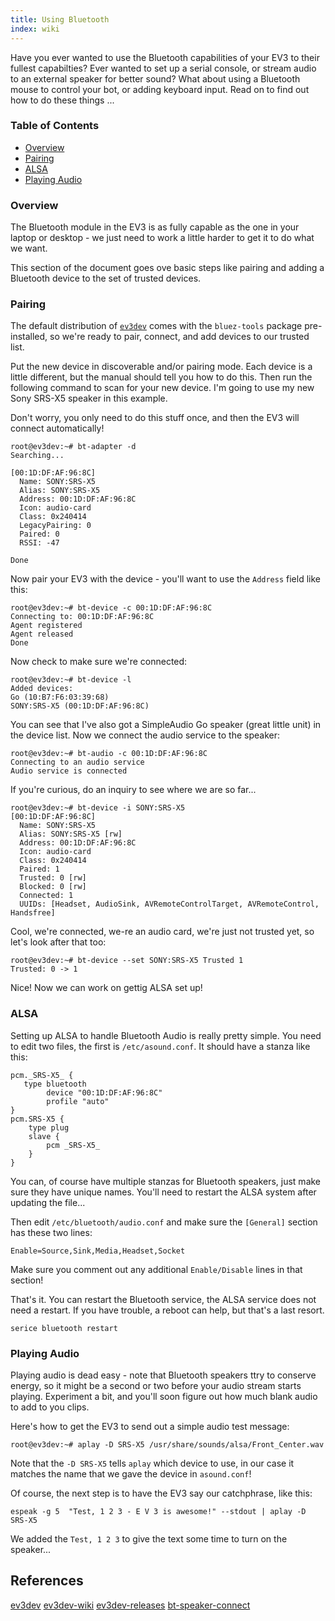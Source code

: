 ```yaml
---
title: Using Bluetooth
index: wiki
---
```


Have you ever wanted to use the Bluetooth capabilities of your EV3 to their fullest capabilties? Ever wanted to set up a serial console, or stream audio to an external speaker for better sound? What about using a Bluetooth mouse to control your bot, or adding keyboard input. Read on to find out how to do these things ...

### Table of Contents

- [Overview](#Overview)
- [Pairing](#Pairing)
- [ALSA](#ALSA)
- [Playing Audio](#PlayingAudio)


### <a name="Overview"/> Overview

The Bluetooth module in the EV3 is as fully capable as the one in your laptop or desktop - we just need to work a little harder to get it to do what we want.

This section of the document goes ove basic steps like pairing and adding a Bluetooth device to the set of trusted devices.

### <a name="Pairing"/> Pairing

The default distribution of [`ev3dev`][ev3dev] comes with the `bluez-tools` package pre-installed, so we're ready to pair, connect, and add devices to our trusted list.

Put the new device in discoverable and/or pairing mode. Each device is a little different, but the manual should tell you how to do this. Then run the following command to scan for your new device. I'm going to use my new Sony SRS-X5 speaker in this example. 

Don't worry, you only need to do this stuff once, and then the EV3 will connect automatically!

```
root@ev3dev:~# bt-adapter -d
Searching...

[00:1D:DF:AF:96:8C]
  Name: SONY:SRS-X5
  Alias: SONY:SRS-X5
  Address: 00:1D:DF:AF:96:8C
  Icon: audio-card
  Class: 0x240414
  LegacyPairing: 0
  Paired: 0
  RSSI: -47

Done
```

Now pair your EV3 with the device - you'll want to use the `Address` field like this:

```
root@ev3dev:~# bt-device -c 00:1D:DF:AF:96:8C
Connecting to: 00:1D:DF:AF:96:8C
Agent registered
Agent released
Done
```

Now check to make sure we're connected:

```
root@ev3dev:~# bt-device -l
Added devices:
Go (10:B7:F6:03:39:68)
SONY:SRS-X5 (00:1D:DF:AF:96:8C)
```

You can see that I've also got a SimpleAudio Go speaker (great little unit) in the device list. Now we connect the audio service to the speaker:

```
root@ev3dev:~# bt-audio -c 00:1D:DF:AF:96:8C
Connecting to an audio service
Audio service is connected
```

If you're curious, do an inquiry to see where we are so far...

```
root@ev3dev:~# bt-device -i SONY:SRS-X5
[00:1D:DF:AF:96:8C]
  Name: SONY:SRS-X5
  Alias: SONY:SRS-X5 [rw]
  Address: 00:1D:DF:AF:96:8C
  Icon: audio-card
  Class: 0x240414
  Paired: 1
  Trusted: 0 [rw]
  Blocked: 0 [rw]
  Connected: 1
  UUIDs: [Headset, AudioSink, AVRemoteControlTarget, AVRemoteControl, Handsfree]
```

Cool, we're connected, we-re an audio card, we're just not trusted yet, so let's look after that too:

```
root@ev3dev:~# bt-device --set SONY:SRS-X5 Trusted 1
Trusted: 0 -> 1
```

Nice! Now we can work on gettig ALSA set up!

### <a name="ALSA"/> ALSA

Setting up ALSA to handle Bluetooth Audio is really pretty simple. You need to edit two files, the first is `/etc/asound.conf`. It should have a stanza like this:

```  
pcm._SRS-X5_ {
   type bluetooth
        device "00:1D:DF:AF:96:8C"
        profile "auto"
}
pcm.SRS-X5 {
    type plug
    slave {
        pcm _SRS-X5_
    }
}
```
  
You can, of course have multiple stanzas for Bluetooth speakers, just make sure they
have unique names. You'll need to restart the ALSA system after updating the file...

Then edit `/etc/bluetooth/audio.conf` and make sure the `[General]` section has these two lines:

```
Enable=Source,Sink,Media,Headset,Socket
```

Make sure you comment out any additional `Enable/Disable` lines in that section!

That's it. You can restart the Bluetooth service, the ALSA service does not need a restart. If you have trouble, a reboot can help, but that's a last resort.

`serice bluetooth restart`

### <a name="PlayingAudio"/> Playing Audio

Playing audio is dead easy - note that Bluetooth speakers ttry to conserve energy, so it might be a second or two before your audio stream starts playing. Experiment a bit, and you'll soon figure out how much blank audio to add to you clips.

Here's how to get the EV3 to send out a simple audio test message:

```
root@ev3dev:~# aplay -D SRS-X5 /usr/share/sounds/alsa/Front_Center.wav
```

Note that the `-D SRS-X5` tells `aplay` which device to use, in our case it matches the name that we gave the device in `asound.conf`!

Of course, the next step is to have the EV3 say our catchphrase, like this:

```
espeak -g 5  "Test, 1 2 3 - E V 3 is awesome!" --stdout | aplay -D SRS-X5
```

We added the `Test, 1 2 3` to give the text some time to turn on the speaker...


## References

[ev3dev][ev3dev]
[ev3dev-wiki][ev3dev-wiki]
[ev3dev-releases][ev3dev-releases]
[bt-speaker-connect][bt-speaker-connect]

[ev3dev]: http://www.ev3dev.org/
[ev3dev-wiki]: https://github.com/ev3dev/ev3dev/wiki
[ev3dev-releases]: https://github.com/ev3dev/ev3dev/releases
[bt-speaker-connect]: http://linuxcommando.blogspot.ca/2013/11/how-to-connect-to-bluetooth.html

